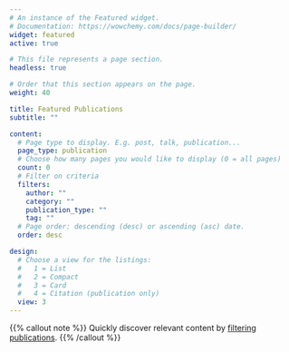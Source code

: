 ```yaml
---
# An instance of the Featured widget.
# Documentation: https://wowchemy.com/docs/page-builder/
widget: featured
active: true

# This file represents a page section.
headless: true

# Order that this section appears on the page.
weight: 40

title: Featured Publications
subtitle: ""

content:
  # Page type to display. E.g. post, talk, publication...
  page_type: publication
  # Choose how many pages you would like to display (0 = all pages)
  count: 0
  # Filter on criteria
  filters:
    author: ""
    category: ""
    publication_type: ""
    tag: ""
  # Page order: descending (desc) or ascending (asc) date.
  order: desc

design:
  # Choose a view for the listings:
  #   1 = List
  #   2 = Compact
  #   3 = Card
  #   4 = Citation (publication only)
  view: 3
---
```


{{% callout note %}}
Quickly discover relevant content by [filtering publications](./publication/).
{{% /callout %}}
